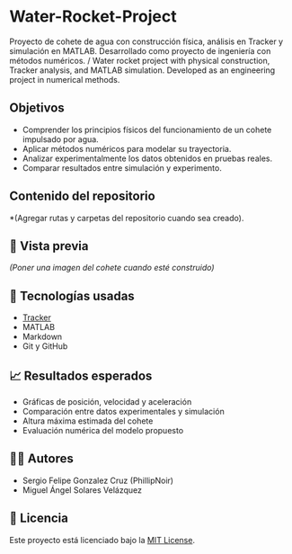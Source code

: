 # Water-Rocket-Project
Proyecto de cohete de agua con construcción física, análisis en Tracker y simulación en MATLAB. Desarrollado como proyecto de ingeniería con métodos numéricos. / Water rocket project with physical construction, Tracker analysis, and MATLAB simulation. Developed as an engineering project in numerical methods.
## Objetivos
- Comprender los principios físicos del funcionamiento de un cohete impulsado por agua.
- Aplicar métodos numéricos para modelar su trayectoria.
- Analizar experimentalmente los datos obtenidos en pruebas reales.
- Comparar resultados entre simulación y experimento.

## Contenido del repositorio
*(Agregar rutas y carpetas del repositorio cuando sea creado).

## 📸 Vista previa
*(Poner una imagen del cohete cuando esté construido)*

## 🔧 Tecnologías usadas
- [Tracker](https://physlets.org/tracker/)
- MATLAB
- Markdown
- Git y GitHub

## 📈 Resultados esperados
- Gráficas de posición, velocidad y aceleración
- Comparación entre datos experimentales y simulación
- Altura máxima estimada del cohete
- Evaluación numérica del modelo propuesto

## 👨‍💻 Autores
- Sergio Felipe Gonzalez Cruz (PhillipNoir)
- Miguel Ángel Solares Velázquez

## 📄 Licencia
Este proyecto está licenciado bajo la [MIT License](LICENSE).
